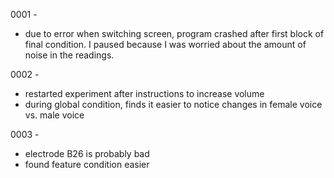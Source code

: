 0001 -

- due to error when switching screen, program crashed after first block of final condition. I paused because I was worried about the amount of noise
in the readings.

0002 - 

- restarted experiment after instructions to increase volume
- during global condition, finds it easier to notice changes in female voice vs. male voice

0003 - 

- electrode B26 is probably bad
- found feature condition easier
